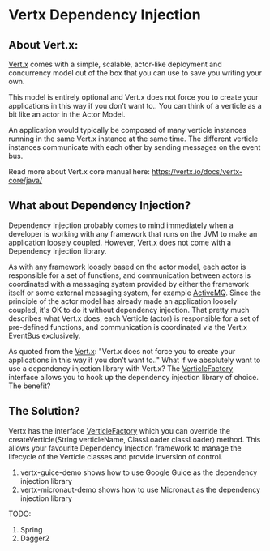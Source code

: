 # Vertx Dependency Injection

## About Vert.x:
[Vert.x](https://vertx.io/docs/vertx-core/java/) comes with a simple, scalable, actor-like deployment and concurrency model out of the box that you can use to save you writing your own.

This model is entirely optional and Vert.x does not force you to create your applications in this way if you don’t want to.. You can think of a verticle as a bit like an actor in the Actor Model.

An application would typically be composed of many verticle instances running in the same Vert.x instance at the same time. The different verticle instances communicate with each other by sending messages on the event bus.

Read more about Vert.x core manual here: https://vertx.io/docs/vertx-core/java/

## What about Dependency Injection?
Dependency Injection probably comes to mind immediately when a developer is working with any framework that runs on the JVM to make an application loosely coupled. However, Vert.x does not come with a Dependency Injection library. 

As with any framework loosely based on the actor model, each actor is responsible for a set of functions, and communication between actors is coordinated with a messaging system provided by either the 
framework itself or some external messaging system, for example [ActiveMQ](http://activemq.apache.org/). Since the principle of the actor model has already made an application loosely coupled, it's OK to do it without dependency injection. 
That pretty much describes what Vert.x does, each Verticle (actor) is responsible for a set of pre-defined functions, and communication is coordinated via the Vert.x EventBus exclusively.

As quoted from the [Vert.x](https://vertx.io/docs/vertx-core/java/): "Vert.x does not force you to create your applications in this way if you don’t want to.." What if we absolutely want to use a dependency injection library with Vert.x? 
The [VerticleFactory](https://vertx.io/docs/apidocs/io/vertx/core/spi/VerticleFactory.html) interface allows you to hook up the dependency injection library of choice. The benefit?

## The Solution?
Vertx has the interface [VerticleFactory](https://vertx.io/docs/apidocs/io/vertx/core/spi/VerticleFactory.html) which you can override the createVerticle(String verticleName, ClassLoader classLoader) method. This allows your favourite 
Dependency Injection framework to manage the lifecycle of the Verticle classes and provide inversion of control.

1. vertx-guice-demo shows how to use Google Guice as the dependency injection library
2. vertx-micronaut-demo shows how to use Micronaut as the dependency injection library

TODO:
1. Spring
2. Dagger2



